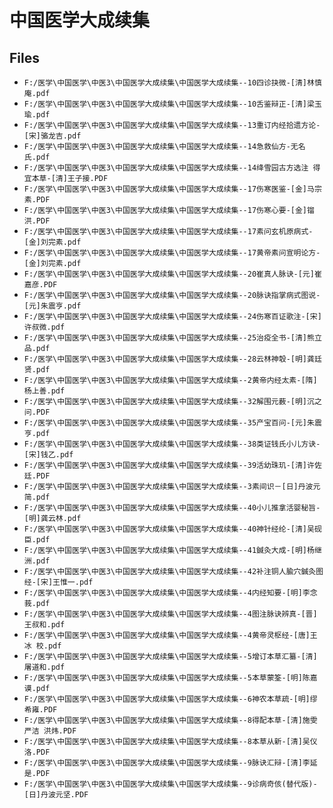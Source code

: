 # 中国医学大成续集

## Files

- `F:/医学\中国医学\中医3\中国医学大成续集\中国医学大成续集--10四诊抉微-[清]林慎庵.pdf`
- `F:/医学\中国医学\中医3\中国医学大成续集\中国医学大成续集--10舌鉴辩正-[清]梁玉瑜.pdf`
- `F:/医学\中国医学\中医3\中国医学大成续集\中国医学大成续集--13重订内经拾遗方论-[宋]骆龙吉.pdf`
- `F:/医学\中国医学\中医3\中国医学大成续集\中国医学大成续集--14急救仙方-无名氏.pdf`
- `F:/医学\中国医学\中医3\中国医学大成续集\中国医学大成续集--14绛雪园古方选注 得宜本草-[清]王子接.PDF`
- `F:/医学\中国医学\中医3\中国医学大成续集\中国医学大成续集--17伤寒医鉴-[金]马宗素.PDF`
- `F:/医学\中国医学\中医3\中国医学大成续集\中国医学大成续集--17伤寒心要-[金]镏洪.PDF`
- `F:/医学\中国医学\中医3\中国医学大成续集\中国医学大成续集--17素问玄机原病式-[金]刘完素.pdf`
- `F:/医学\中国医学\中医3\中国医学大成续集\中国医学大成续集--17黄帝素问宣明论方-[金]刘完素.pdf`
- `F:/医学\中国医学\中医3\中国医学大成续集\中国医学大成续集--20崔真人脉诀-[元]崔嘉彦.PDF`
- `F:/医学\中国医学\中医3\中国医学大成续集\中国医学大成续集--20脉诀指掌病式图说-[元]朱震亨.pdf`
- `F:/医学\中国医学\中医3\中国医学大成续集\中国医学大成续集--24伤寒百证歌注-[宋]许叔微.pdf`
- `F:/医学\中国医学\中医3\中国医学大成续集\中国医学大成续集--25治疫全书-[清]熊立品.pdf`
- `F:/医学\中国医学\中医3\中国医学大成续集\中国医学大成续集--28云林神彀-[明]龚廷贤.pdf`
- `F:/医学\中国医学\中医3\中国医学大成续集\中国医学大成续集--2黄帝内经太素-[隋]杨上善.pdf`
- `F:/医学\中国医学\中医3\中国医学大成续集\中国医学大成续集--32解围元薮-[明]沉之问.PDF`
- `F:/医学\中国医学\中医3\中国医学大成续集\中国医学大成续集--35产宝百问-[元]朱震亨.pdf`
- `F:/医学\中国医学\中医3\中国医学大成续集\中国医学大成续集--38类证钱氏小儿方诀-[宋]钱乙.pdf`
- `F:/医学\中国医学\中医3\中国医学大成续集\中国医学大成续集--39活幼珠玑-[清]许佐廷.PDF`
- `F:/医学\中国医学\中医3\中国医学大成续集\中国医学大成续集--3素间识－[日]丹波元简.pdf`
- `F:/医学\中国医学\中医3\中国医学大成续集\中国医学大成续集--40小儿推拿活婴秘旨-[明]龚云林.pdf`
- `F:/医学\中国医学\中医3\中国医学大成续集\中国医学大成续集--40神针经纶-[清]吴砚臣.pdf`
- `F:/医学\中国医学\中医3\中国医学大成续集\中国医学大成续集--41鍼灸大成-[明]杨继洲.pdf`
- `F:/医学\中国医学\中医3\中国医学大成续集\中国医学大成续集--42补注铜人腧穴鍼灸图经-[宋]王惟一.pdf`
- `F:/医学\中国医学\中医3\中国医学大成续集\中国医学大成续集--4内经知要-[明]李念莪.pdf`
- `F:/医学\中国医学\中医3\中国医学大成续集\中国医学大成续集--4图注脉诀辨真-[晋]王叔和.pdf`
- `F:/医学\中国医学\中医3\中国医学大成续集\中国医学大成续集--4黄帝灵枢经-[唐]王冰 校.pdf`
- `F:/医学\中国医学\中医3\中国医学大成续集\中国医学大成续集--5增订本草汇纂-[清]屠道和.pdf`
- `F:/医学\中国医学\中医3\中国医学大成续集\中国医学大成续集--5本草蒙筌-[明]陈嘉谟.pdf`
- `F:/医学\中国医学\中医3\中国医学大成续集\中国医学大成续集--6神农本草疏-[明]缪希雍.PDF`
- `F:/医学\中国医学\中医3\中国医学大成续集\中国医学大成续集--8得配本草-[清]施雯 严洁 洪炜.PDF`
- `F:/医学\中国医学\中医3\中国医学大成续集\中国医学大成续集--8本草从新-[清]吴仪洛.PDF`
- `F:/医学\中国医学\中医3\中国医学大成续集\中国医学大成续集--9脉诀汇辩-[清]李延是.PDF`
- `F:/医学\中国医学\中医3\中国医学大成续集\中国医学大成续集--9诊病奇侅(替代版)-[日]丹波元坚.PDF`
